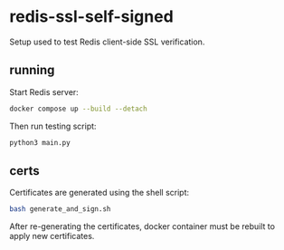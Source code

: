 # redis-ssl-self-signed

Setup used to test Redis client-side SSL verification.

## running

Start Redis server:

```bash
docker compose up --build --detach
```

Then run testing script:

```bash
python3 main.py
```

## certs

Certificates are generated using the shell script:

```bash
bash generate_and_sign.sh
```

After re-generating the certificates, docker container must be rebuilt to apply
new certificates.
